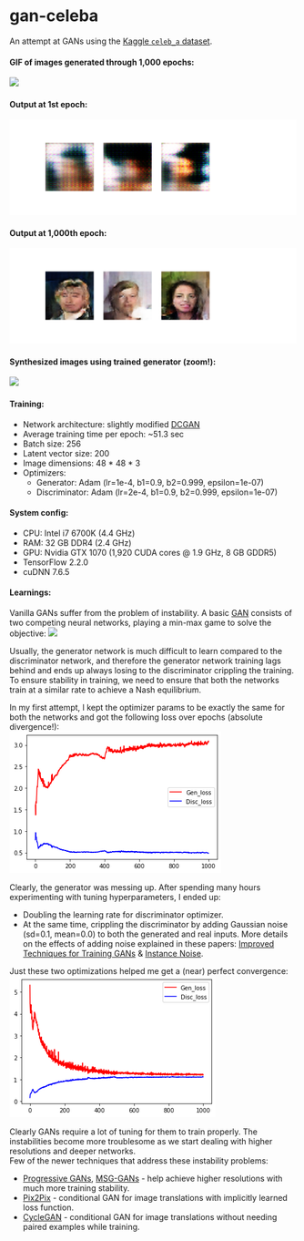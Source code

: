 # gan-celeba
An attempt at GANs using the [Kaggle `celeb_a` dataset](https://www.kaggle.com/jessicali9530/celeba-dataset).

#### GIF of images generated through 1,000 epochs:
![](celeba_gan.gif)


  
#### Output at 1st epoch:
![](image_at_epoch_0001.png)

#### Output at 1,000th epoch:
![](image_at_epoch_1000.png)

#### Synthesized images using trained generator (zoom!):
![](synthesized_images.png)

#### Training:
* Network architecture: slightly modified [DCGAN](https://arxiv.org/abs/1511.06434)
* Average training time per epoch: ~51.3 sec
* Batch size: 256
* Latent vector size: 200
* Image dimensions: 48 * 48 * 3
* Optimizers:
  * Generator: Adam (lr=1e-4, b1=0.9, b2=0.999, epsilon=1e-07)
  * Discriminator: Adam (lr=2e-4, b1=0.9, b2=0.999, epsilon=1e-07)

#### System config:
* CPU: Intel i7 6700K (4.4 GHz)
* RAM: 32 GB DDR4 (2.4 GHz)
* GPU: Nvidia GTX 1070 (1,920 CUDA cores @ 1.9 GHz, 8 GB GDDR5)
* TensorFlow 2.2.0
* cuDNN 7.6.5

#### Learnings:
Vanilla GANs suffer from the problem of instability. A basic [GAN](https://arxiv.org/abs/1406.2661) consists of two competing neural networks, playing a min-max game to solve the objective:
![](https://miro.medium.com/max/770/1*ihK3whUAZ_0UeK4SJicYFw.png)

Usually, the generator network is much difficult to learn compared to the discriminator network, and therefore the generator network training lags behind and ends up always losing to the discriminator crippling the training. To ensure stability in training, we need to ensure that both the networks train at a similar rate to achieve a Nash equilibrium.  

In my first attempt, I kept the optimizer params to be exactly the same for both the networks and got the following loss over epochs (absolute divergence!):  
![](loss_divergence.png)

Clearly, the generator was messing up. After spending many hours experimenting with tuning hyperparameters, I ended up:
* Doubling the learning rate for discriminator optimizer.
* At the same time, crippling the discriminator by adding Gaussian noise (sd=0.1, mean=0.0) to both the generated and real inputs. More details on the effects of adding noise explained in these papers: [Improved Techniques for Training GANs](https://arxiv.org/abs/1606.03498) & [Instance Noise](https://arxiv.org/abs/1610.04490).

Just these two optimizations helped me get a (near) perfect convergence:  
![](loss_convergence.png)

Clearly GANs require a lot of tuning for them to train properly. The instabilities become more troublesome as we start dealing with higher resolutions and deeper networks.  
Few of the newer techniques that address these instability problems:
* [Progressive GANs](https://arxiv.org/abs/1710.10196), [MSG-GANs](https://arxiv.org/abs/1903.06048) - help achieve higher resolutions with much more training stability.
* [Pix2Pix](https://arxiv.org/abs/1611.07004) - conditional GAN for image translations with implicitly learned loss function.
* [CycleGAN](https://arxiv.org/abs/1703.10593) - conditional GAN for image translations without needing paired examples while training.
